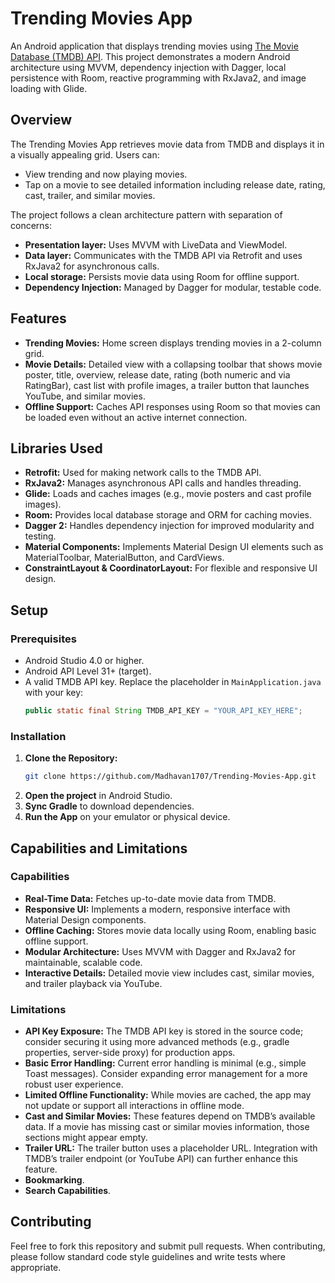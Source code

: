 # Trending Movies App

An Android application that displays trending movies using [The Movie Database (TMDB) API](https://developers.themoviedb.org/3/getting-started/introduction). This project demonstrates a modern Android architecture using MVVM, dependency injection with Dagger, local persistence with Room, reactive programming with RxJava2, and image loading with Glide.


## Overview

The Trending Movies App retrieves movie data from TMDB and displays it in a visually appealing grid. Users can:
- View trending and now playing movies.
- Tap on a movie to see detailed information including release date, rating, cast, trailer, and similar movies.

The project follows a clean architecture pattern with separation of concerns:
- **Presentation layer:** Uses MVVM with LiveData and ViewModel.
- **Data layer:** Communicates with the TMDB API via Retrofit and uses RxJava2 for asynchronous calls.
- **Local storage:** Persists movie data using Room for offline support.
- **Dependency Injection:** Managed by Dagger for modular, testable code.


## Features

- **Trending Movies:** Home screen displays trending movies in a 2-column grid.
- **Movie Details:** Detailed view with a collapsing toolbar that shows movie poster, title, overview, release date, rating (both numeric and via RatingBar), cast list with profile images, a trailer button that launches YouTube, and similar movies.
- **Offline Support:** Caches API responses using Room so that movies can be loaded even without an active internet connection.


## Libraries Used

- **Retrofit:** Used for making network calls to the TMDB API.
- **RxJava2:** Manages asynchronous API calls and handles threading.
- **Glide:** Loads and caches images (e.g., movie posters and cast profile images).
- **Room:** Provides local database storage and ORM for caching movies.
- **Dagger 2:** Handles dependency injection for improved modularity and testing.
- **Material Components:** Implements Material Design UI elements such as MaterialToolbar, MaterialButton, and CardViews.
- **ConstraintLayout & CoordinatorLayout:** For flexible and responsive UI design.


## Setup

### Prerequisites

- Android Studio 4.0 or higher.
- Android API Level 31+ (target).
- A valid TMDB API key. Replace the placeholder in `MainApplication.java` with your key:
  ```java
  public static final String TMDB_API_KEY = "YOUR_API_KEY_HERE";
  ```

### Installation

1. **Clone the Repository:**
   ```bash
   git clone https://github.com/Madhavan1707/Trending-Movies-App.git
   ```
2. **Open the project** in Android Studio.
3. **Sync Gradle** to download dependencies.
4. **Run the App** on your emulator or physical device.


## Capabilities and Limitations

### Capabilities

- **Real-Time Data:** Fetches up-to-date movie data from TMDB.
- **Responsive UI:** Implements a modern, responsive interface with Material Design components.
- **Offline Caching:** Stores movie data locally using Room, enabling basic offline support.
- **Modular Architecture:** Uses MVVM with Dagger and RxJava2 for maintainable, scalable code.
- **Interactive Details:** Detailed movie view includes cast, similar movies, and trailer playback via YouTube.

### Limitations

- **API Key Exposure:** The TMDB API key is stored in the source code; consider securing it using more advanced methods (e.g., gradle properties, server-side proxy) for production apps.
- **Basic Error Handling:** Current error handling is minimal (e.g., simple Toast messages). Consider expanding error management for a more robust user experience.
- **Limited Offline Functionality:** While movies are cached, the app may not update or support all interactions in offline mode.
- **Cast and Similar Movies:** These features depend on TMDB’s available data. If a movie has missing cast or similar movies information, those sections might appear empty.
- **Trailer URL:** The trailer button uses a placeholder URL. Integration with TMDB’s trailer endpoint (or YouTube API) can further enhance this feature.
- **Bookmarking**.
- **Search Capabilities**.


## Contributing

Feel free to fork this repository and submit pull requests. When contributing, please follow standard code style guidelines and write tests where appropriate.